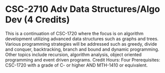 # CSC-2710 Adv Data Structures/Algo Dev (4 Credits)

This is a continuation of CSC-1720 where the focus is on algorithm development utilizing advanced data structures such as graphs and trees. Various programming strategies will be addressed such as greedy, divide and conquer, backtracking, branch and bound and dynamic programming. Other topics include recursion, algorithm analysis, object oriented programming and event driven programs. Credit Hours: Four Prerequisites: CSC-1720 with a grade of C- or higher AND MTH-1410 or equivalent.
